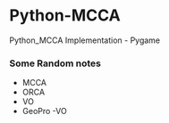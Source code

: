# Python-MCCA
Python_MCCA Implementation - Pygame



### Some Random notes

* MCCA
* ORCA
* VO
* GeoPro -VO